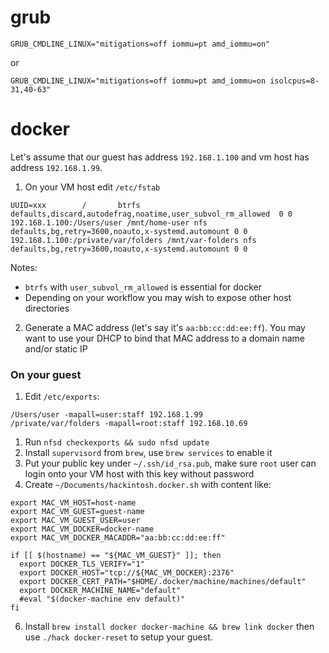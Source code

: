 grub
====

```
GRUB_CMDLINE_LINUX="mitigations=off iommu=pt amd_iommu=on"
```

or

```
GRUB_CMDLINE_LINUX="mitigations=off iommu=pt amd_iommu=on isolcpus=8-31,40-63"
```


docker
======

Let's assume that our guest has address `192.168.1.100` and vm host has address `192.168.1.99`.

1. On your VM host edit `/etc/fstab`

```
UUID=xxx		/		btrfs		defaults,discard,autodefrag,noatime,user_subvol_rm_allowed	0 0
192.168.1.100:/Users/user /mnt/home-user nfs defaults,bg,retry=3600,noauto,x-systemd.automount 0 0
192.168.1.100:/private/var/folders /mnt/var-folders nfs defaults,bg,retry=3600,noauto,x-systemd.automount 0 0
```

Notes:
- `btrfs` with `user_subvol_rm_allowed` is essential for docker
- Depending on your workflow you may wish to expose other host directories

2. Generate a MAC address (let's say it's `aa:bb:cc:dd:ee:ff`). You may want to use your DHCP to bind that MAC address to a domain name and/or static IP

### On your guest

1. Edit `/etc/exports`:

```
/Users/user -mapall=user:staff 192.168.1.99
/private/var/folders -mapall=root:staff 192.168.10.69
```

1. Run `nfsd checkexports && sudo nfsd update`
3. Install `supervisord` from `brew`, use `brew services` to enable it
4. Put your public key under `~/.ssh/id_rsa.pub`, make sure `root` user can login onto your VM host with this key without password
5. Create `~/Documents/hackintosh.docker.sh` with content like:

```
export MAC_VM_HOST=host-name
export MAC_VM_GUEST=guest-name
export MAC_VM_GUEST_USER=user
export MAC_VM_DOCKER=docker-name
export MAC_VM_DOCKER_MACADDR="aa:bb:cc:dd:ee:ff"

if [[ $(hostname) == "${MAC_VM_GUEST}" ]]; then
  export DOCKER_TLS_VERIFY="1"
  export DOCKER_HOST="tcp://${MAC_VM_DOCKER}:2376"
  export DOCKER_CERT_PATH="$HOME/.docker/machine/machines/default"
  export DOCKER_MACHINE_NAME="default"
  #eval "$(docker-machine env default)"
fi
```

6. Install `brew install docker docker-machine && brew link docker`  then use `./hack docker-reset` to setup your guest.
